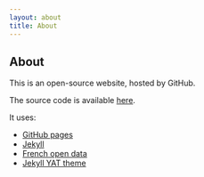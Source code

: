 ```yaml
---
layout: about
title: About
---
```


<h2>About</h2>

This is an open-source website, hosted by GitHub.

The source code is available [here](https://github.com/Doreapp/prix-carburants).

It uses:
- [GitHub pages](https://pages.github.com/)
- [Jekyll](https://jekyllrb.com/)
- [French open data](https://www.prix-carburants.gouv.fr/rubrique/opendata/)
- [Jekyll YAT theme](https://github.com/jeffreytse/jekyll-theme-yat/)

